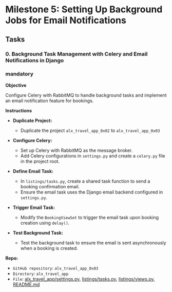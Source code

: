 # Milestone 5: Setting Up Background Jobs for Email Notifications

## Tasks

### 0. Background Task Management with Celery and Email Notifications in Django

### mandatory

**Objective**

Configure Celery with RabbitMQ to handle background tasks and implement an email notification feature for bookings.

**Instructions**

- **Duplicate Project:**

  - Duplicate the project `alx_travel_app_0x02` to `alx_travel_app_0x03`

- **Configure Celery:**

  - Set up Celery with RabbitMQ as the message broker.
  - Add Celery configurations in `settings.py` and create a `celery.py` file in the project root.

- **Define Email Task:**

  - In `listings/tasks.py`, create a shared task function to send a booking confirmation email.
  - Ensure the email task uses the Django email backend configured in `settings.py`.

- **Trigger Email Task:**

  - Modify the `BookingViewSet` to trigger the email task upon booking creation using `delay()`.

- **Test Background Task:**

  - Test the background task to ensure the email is sent asynchronously when a booking is created.

**Repo:**

- `GitHub repository`: `alx_travel_app_0x03`
- `Directory`: `alx_travel_app`
- `File`: [alx_travel_app/settings.py](alx_travel_app/settings.py), [listings/tasks.py](listings/tasks.py), [listings/views.py](listings/views.py), [README.md](README.md)
